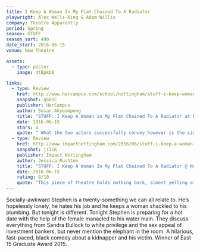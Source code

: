 ```yaml
---
title: I Keep A Woman In My Flat Chained To A Radiator
playwright: Alex Wells-King & Adam Willis
company: Theatre Apparently
period: Spring
season: STUFF
season_sort: 490
date_start: 2016-06-15
venue: New Theatre

assets:
  - type: poster
    image: 4tBpkb6

links:
  - type: Review
    href: http://www.hercampus.com/school/nottingham/stuff-i-keep-woman-my-flat-chained-radiator-nottingham-new-theatre
    snapshot: qS85C
    publisher: HerCampus 
    author: Susan Akyeampong
    title: "STUFF: I Keep A Woman in My Flat Chained To A Radiator at Nottingham New Theatre"
    date: 2016-06-15
    stars: 4
    quote: " What the two actors successfully convey however is the simultaneously sinister tone to this friendship because it’s also about the relationship between a kidnapper and his victim; something that we become all too aware of every time she struggles to reach for something. "
  - type: Review
    href: http://www.impactnottingham.com/2016/06/stuff-i-keep-a-woman-in-my-flat-chained-to-a-radiator-nottingham-new-theatre/
    snapshot: j1ISK
    publisher: Impact Nottingham
    author: Jessica Rushton
    title: "STUFF: I Keep A Woman In My Flat Chained To A Radiator @ Nottingham New Theatre"
    date: 2016-06-15
    rating: 8/10
    quote: "This piece of theatre holds nothing back, almost yelling at social etiquette through its dark jokes by saying WHY THE HELL NOT? Previewed at the Nottingham New Theatre before it hits the Edinburgh Fringe, the play is one that will make you laugh – even if you may not want to! "
---
```

Socially-awkward Stephen is a twenty-something we can all relate to. He’s hopelessly lonely, he hates his job and he keeps a woman shackled to his plumbing. But tonight is different. Tonight Stephen is preparing for a hot date with the help of the female manacled to his water main. They discuss everything from Sandra Bullock to white privilege and the sex appeal of investment bankers, but never mention the elephant in the room. A hilarious, fast-paced, black comedy about a kidnapper and his victim. Winner of East 15 Graduate Award 2015.
